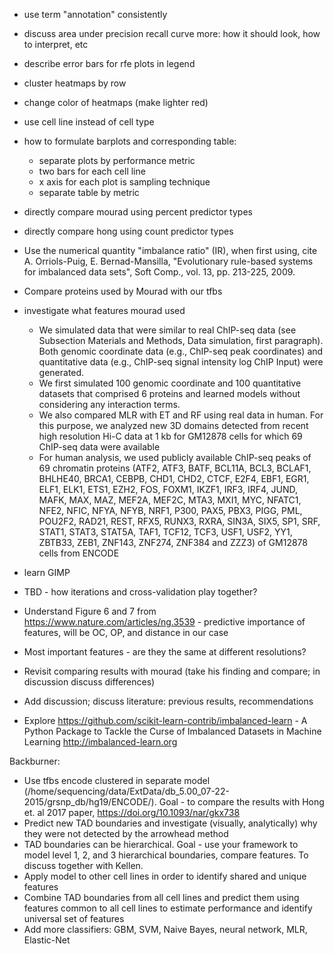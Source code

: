 
- use term "annotation" consistently
- discuss area under precision recall curve more: how it should look, how to interpret, etc
- describe error bars for rfe plots in legend
- cluster heatmaps by row
- change color of heatmaps (make lighter red)
- use cell line instead of cell type
- how to formulate barplots and corresponding table:
   + separate plots by performance metric
   + two bars for each cell line
   + x axis for each plot is sampling technique
   + separate table by metric


- directly compare mourad using percent predictor types
- directly compare hong using count predictor types
- Use the numerical quantity "imbalance ratio" (IR), when first using, cite A. Orriols-Puig, E. Bernad-Mansilla, "Evolutionary rule-based systems for imbalanced data sets", Soft Comp., vol. 13, pp. 213-225, 2009.
- Compare proteins used by Mourad with our tfbs 
- investigate what features mourad used
   * We simulated data that were similar to real ChIP-seq data (see Subsection Materials and
     Methods, Data simulation, first paragraph). Both genomic coordinate data (e.g., ChIP-seq peak
     coordinates) and quantitative data (e.g., ChIP-seq signal intensity log ChIP
     Input) were generated.
   * We first simulated 100 genomic coordinate and 100 quantitative datasets
     that comprised 6 proteins and learned models without considering any interaction terms.
   * We also compared MLR with ET and RF using real data in human. For this purpose, we analyzed new 3D domains detected from           recent high resolution Hi-C data at 1 kb for GM12878 cells for which 69 ChIP-seq data were available
   * For human analysis, we used publicly available ChIP-seq peaks of 69 chromatin proteins (ATF2, ATF3, BATF, BCL11A, BCL3,            BCLAF1, BHLHE40,       BRCA1, CEBPB, CHD1, CHD2, CTCF, E2F4, EBF1, EGR1, ELF1, ELK1, ETS1, EZH2, FOS, FOXM1, IKZF1, IRF3,          IRF4, JUND, MAFK, MAX, MAZ, MEF2A,          MEF2C, MTA3, MXI1, MYC, NFATC1, NFE2, NFIC, NFYA, NFYB, NRF1, P300, PAX5, PBX3,        PIGG, PML, POU2F2, RAD21, REST, RFX5, RUNX3, RXRA, SIN3A,      SIX5, SP1, SRF, STAT1, STAT3, STAT5A, TAF1, TCF12, TCF3, USF1,      USF2, YY1, ZBTB33, ZEB1, ZNF143, ZNF274, ZNF384 and ZZZ3) of GM12878 cells      from ENCODE 
- learn GIMP




- TBD - how iterations and cross-validation play together?

- Understand Figure 6 and 7 from https://www.nature.com/articles/ng.3539 - predictive importance of features, will be OC, OP, and distance in our case
- Most important features - are they the same at different resolutions?
- Revisit comparing results with mourad (take his finding and compare; in discussion discuss differences)
- Add discussion; discuss literature: previous results, recommendations
- Explore https://github.com/scikit-learn-contrib/imbalanced-learn - A Python Package to Tackle the Curse of Imbalanced Datasets in Machine Learning http://imbalanced-learn.org

Backburner: 

- Use tfbs encode clustered in separate model (/home/sequencing/data/ExtData/db_5.00_07-22-2015/grsnp_db/hg19/ENCODE/). Goal - to compare the results with Hong et. al 2017 paper, https://doi.org/10.1093/nar/gkx738
- Predict new TAD boundaries and investigate (visually, analytically) why they were not detected by the arrowhead method
- TAD boundaries can be hierarchical. Goal - use your framework to model level 1, 2, and 3 hierarchical boundaries, compare features. To discuss together with Kellen.
- Apply model to other cell lines in order to identify shared and unique features
- Combine TAD boundaries from all cell lines and predict them using features common to all cell lines to estimate performance and identify universal set of features
- Add more classifiers: GBM, SVM, Naive Bayes, neural network, MLR, Elastic-Net 
 